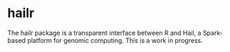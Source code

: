 # hailr

The hailr package is a transparent interface between R and Hail, a
Spark-based platform for genomic computing. This is a work in progress.

